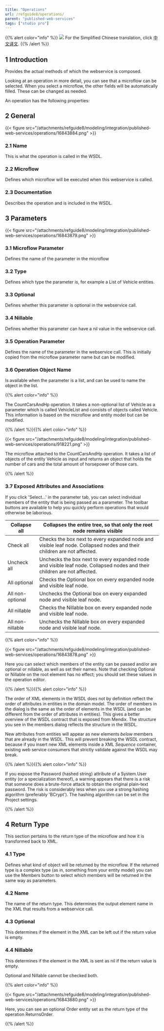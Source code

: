```yaml
---
title: "Operations"
url: /refguide8/operations/
parent: "published-web-services"
tags: ["studio pro"]
---
```


{{% alert color="info" %}}
<img src="attachments/chinese-translation/china.png" style="display: inline-block; margin: 0" /> For the Simplified Chinese translation, click [中文译文](https://cdn.mendix.tencent-cloud.com/documentation/refguide8/operations.pdf).
{{% /alert %}}

## 1 Introduction

Provides the actual methods of which the webservice is composed.

Looking at an operation in more detail, you can see that a microflow can be selected. When you select a microflow, the other fields will be automatically filled. These can be changed as needed.

An operation has the following properties:

## 2 General

{{< figure src="/attachments/refguide8/modeling/integration/published-web-services/operations/16843884.png" >}}

### 2.1 Name

This is what the operation is called in the WSDL.

### 2.2 Microflow

Defines which microflow will be executed when this webservice is called.

### 2.3 Documentation

Describes the operation and is included in the WSDL.

## 3 Parameters

{{< figure src="/attachments/refguide8/modeling/integration/published-web-services/operations/16843879.png" >}}

### 3.1 Microflow Parameter

Defines the name of the parameter in the microflow

### 3.2 Type

Defines which type the parameter is, for example a List of Vehicle entities.

### 3.3 Optional

Defines whether this parameter is optional in the webservice call.

### 3.4 Nillable

Defines whether this parameter can have a nil value in the webservice call.

### 3.5 Operation Parameter

Defines the name of the parameter in the webservice call. This is initially copied from the microflow parameter name but can be modified.

### 3.6 Operation Object Name

Is available when the parameter is a list, and can be used to name the object in the list.

{{% alert color="info" %}}

The CountCarsAndHp operation. It takes a non-optional list of Vehicle as a parameter which is called VehicleList and consists of objects called Vehicle. This information is based on the microflow and entity model but can be modified.

{{% /alert %}}{{% alert color="info" %}}

{{< figure src="/attachments/refguide8/modeling/integration/published-web-services/operations/918221.png" >}}

The microflow attached to the CountCarsAndHp operation. It takes a list of objects of the entity Vehicle as input and returns an object that holds the number of cars and the total amount of horsepower of those cars.

{{% /alert %}}

### 3.7 Exposed Attributes and Associations

If you click 'Select...' in the parameter tab, you can select individual members of the entity that is being passed as a parameter. The toolbar buttons are available to help you quickly perform operations that would otherwise be laborious.

| Collapse all | Collapses the entire tree, so that only the root node remains visible |
| --- | --- |
| Check all | Checks the box next to every expanded node and visible leaf node. Collapsed nodes and their children are not affected. |
| Uncheck all | Unchecks the box next to every expanded node and visible leaf node. Collapsed nodes and their children are not affected. |
| All optional | Checks the Optional box on every expanded node and visible leaf node. |
| All non-optional | Unchecks the Optional box on every expanded node and visible leaf node. |
| All nillable | Checks the Nillable box on every expanded node and visible leaf node. |
| All non-nillable | Unchecks the Nillable box on every expanded node and visible leaf node. |

{{% alert color="info" %}}

{{< figure src="/attachments/refguide8/modeling/integration/published-web-services/operations/16843878.png" >}}

Here you can select which members of the entity can be passed and/or are optional or nillable, as well as set their names. Note that checking Optional or Nillable on the root element has no effect; you should set these values in the operation editor.

{{% /alert %}}{{% alert color="info" %}}

The order of XML elements in the WSDL does not by definition reflect the order of attributes in entities in the domain model. The order of members in the dialog is the same as the order of elements in the WSDL (and can be different from the order of attributes in entities). This gives a better overview of the WSDL contract that is exposed from Mendix. The structure you see in the members dialog reflects the structure in the WSDL.

New attributes from entities will appear as new elements _below_ members that are already in the WSDL. This will prevent breaking the WSDL contract, because if you insert new XML elements inside a XML _Sequence_ container, existing web service consumers that strictly validate against the WSDL may break.

{{% /alert %}}{{% alert color="info" %}}

If you expose the Password (hashed string) attribute of a System.User entity (or a specialization thereof), a warning appears that there is a risk that someone does a brute-force attack to obtain the original plain-text password. The risk is considerably less when you use a strong hashing algorithm (preferably 'BCrypt'). The hashing algorithm can be set in the Project settings.

{{% /alert %}}

## 4 Return Type

This section pertains to the return type of the microflow and how it is transformed back to XML.

### 4.1 Type

Defines what kind of object will be returned by the microflow. If the returned type is a complex type (as in, something from your entity model) you can use the Members button to select which members will be returned in the same way as parameters.

### 4.2 Name

The name of the return type. This determines the output element name in the XML that results from a webservice call.

### 4.3 Optional

This determines if the element in the XML can be left out if the return value is empty.

### 4.4 Nillable

This determines if the element in the XML is sent as nil if the return value is empty.

Optional and Nillable cannot be checked both.

{{% alert color="info" %}}

{{< figure src="/attachments/refguide8/modeling/integration/published-web-services/operations/16843880.png" >}}

Here, you can see an optional Order entity set as the return type of the operation ReturnsOrder.

{{% /alert %}}
